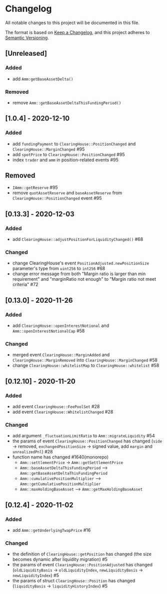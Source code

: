 # Changelog

All notable changes to this project will be documented in this file.

The format is based on [Keep a Changelog](https://keepachangelog.com/en/1.0.0/),
and this project adheres to [Semantic Versioning](https://semver.org/spec/v2.0.0.html).

## [Unreleased]
### Added
- add `Amm:getBaseAssetDelta()`
### Removed
- remove `Amm::getBaseAssetDeltaThisFundingPeriod()`

## [1.0.4] - 2020-12-10
### Added
- add `fundingPayment` to `ClearingHouse::PositionChanged` and `ClearingHouse::MarginChanged` #95
- add `spotPrice` to `ClearingHouse::PositionChanged` #95
- index `trader` and `amm` in position-related events #95

## Removed
- `IAmm::getReserve` #95
- remove `quotAssetReserve` and `baseAssetReserve` from `ClearingHouse::PositionChanged` event #95

## [0.13.3] - 2020-12-03
### Added
- add `ClearingHouse::adjustPositionForLiquidityChanged()` #68
### Changed
- change ClearingHouse's event `PositionAdjusted.newPositionSize` parameter's type from `uint256` to `int256` #68
- change error message from both "Margin ratio is larger than min requirement" and "marginRatio not enough" to "Margin ratio not meet criteria" #72

## [0.13.0] - 2020-11-26
### Added
- add `ClearingHouse::openInterestNotional` and `Amm::openInterestNotionalCap` #58
### Changed
- merged event `ClearingHouse::MarginAdded` and `ClearingHouse::MarginRemoved` into `ClearingHouse::MarginChanged` #58
- change `ClearingHouse::whitelistMap` to `ClearingHouse::whitelist` #58

## [0.12.10] - 2020-11-20
### Added
- add event `ClearingHouse::FeePoolSet` #28
- add event `ClearingHouse::WhitelistChanged` #28

### Changed
- add argument `_fluctuationLimitRatio` to `Amm::migrateLiquidity` #54
- the params of event `ClearingHouse::PositionChanged` has changed (`side` -> removed, `exchangedPositionSize` -> signed value, add `margin` and `unrealizedPnl`) #28
- function name has changed #1640(monorepo)
  - `Amm::settlementPrice` -> `Amm::getSettlementPrice`
  - `Amm::baseAssetDeltaThisFundingPeriod` --> `Amm::getBaseAssetDeltaThisFundingPeriod`
  - `Amm::cumulativePositionMultiplier` --> `Amm::getCumulativePositionMultiplier`
  - `Amm::maxHoldingBaseAsset` --> `Amm::getMaxHoldingBaseAsset`

## [0.12.4] - 2020-11-02
### Added
- add `Amm::getUnderlyingTwapPrice` #16

### Changed
- the definition of `ClearingHouse::getPosition` has changed (the size becomes dynamic after liquidity migration) #5
- the params of event `ClearingHouse::PositionAdjusted` has changed (`oldLiquidityBasis` -> `oldLiquidityIndex`, `newLiquidityBasis` -> `newLiquidityIndex`) #5
- the params of struct `ClearingHouse::Position` has changed (`liquidityBasis` -> `liquidityHistoryIndex`) #5